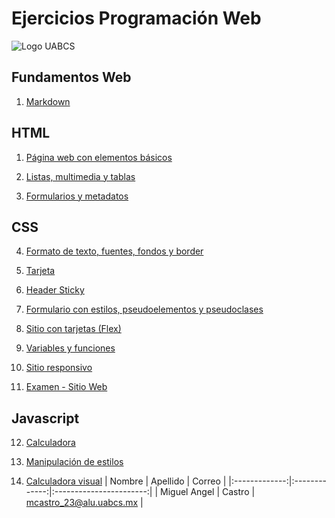 # Ejercicios Programación Web 


![Logo UABCS](https://universidadesdemexico.mx/logos/original/logo-universidad-autonoma-de-baja-california-sur.webp)


## Fundamentos Web

1. [Markdown](https://markdownlivepreview.com/)

## HTML

1. [Página web con elementos básicos](/01_elementos_basicos/index.html)

2. [Listas, multimedia y tablas](/02_listas_multimedia_tablas/index.html)

3. [Formularios y metadatos](/03_formularios_metadatos/index.html)

## CSS

4. [Formato de texto, fuentes, fondos y border](/04_formato_texto_fuentes_fondos_borde/index.html)

5. [Tarjeta](/05_tarjeta/index.html)

6. [Header Sticky](/06_header_sticky/index.html)

7. [Formulario con estilos, pseudoelementos y pseudoclases](/07_formulario_con_estilos/index.html)

8. [Sitio con tarjetas (Flex)](/08_sitio_tarjetas/public/index.html)

9. [Variables y funciones](/08_sitio_tarjetas/public/index.html)

10. [Sitio responsivo](/08_sitio_tarjetas/public/index.html)

11. [Examen - Sitio Web](/08_sitio_tarjetas/public/index.html)

## Javascript

12. [Calculadora](/09_calculadora/index.html)

13. [Manipulación de estilos](/10_manipulacion_estilos/index.html)

14. [Calculadora visual](/11_calculadora_visual/index.html)
|    Nombre     |    Apellido   |          Correo         |
|:-------------:|:-------------:|:-----------------------:|
| Miguel Angel  |     Castro    | mcastro_23@alu.uabcs.mx |


